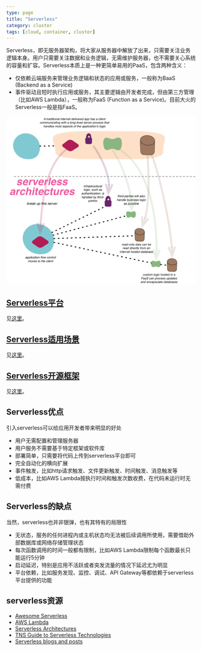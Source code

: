 ```yaml
---
type: page
title: "Serverless"
category: cluster
tags: [cloud, container, cluster]
---
```


Serverless，即无服务器架构，将大家从服务器中解放了出来，只需要关注业务逻辑本身。用户只需要关注数据和业务逻辑，无需维护服务器，也不需要关心系统的容量和扩容。Serverless本质上是一种更简单易用的PaaS，包含两种含义：

- 仅依赖云端服务来管理业务逻辑和状态的应用或服务，一般称为BaaS (Backend as a Service)
- 事件驱动且短时执行应用或服务，其主要逻辑由开发者完成，但由第三方管理（比如AWS Lambda），一般称为FaaS (Function as a Service)。目前大火的Serverless一般是指FaaS。

![](/images/14872486572549.png)

## [Serverless平台](platform/)

见[这里](platform/)。

## [Serverless适用场景](usecase/)

见[这里](usecase/)。

## [Serverless开源框架](framework/)

见[这里](framework/)。

## Serverless优点

引入serverless可以给应用开发者带来明显的好处

* 用户无需配置和管理服务器
* 用户服务不需要基于特定框架或软件库
* 部署简单，只需要将代码上传到serverless平台即可
* 完全自动化的横向扩展
* 事件触发，比如http请求触发、文件更新触发、时间触发、消息触发等
* 低成本，比如AWS Lambda按执行时间和触发次数收费，在代码未运行时无需付费

## Serverless的缺点

当然，serverless也并非银弹，也有其特有的局限性

* 无状态，服务的任何进程内或主机状态均无法被后续调用所使用，需要借助外部数据库或网络存储管理状态
* 每次函数调用的时间一般都有限制，比如AWS Lambda限制每个函数最长只能运行5分钟
* 启动延迟，特别是应用不活跃或者突发流量的情况下延迟尤为明显
* 平台依赖，比如服务发现、监控、调试、API Gateway等都依赖于serverless平台提供的功能

## serverless资源

* [Awesome Serverless](https://github.com/anaibol/awesome-serverless)
* [AWS Lambda](http://docs.aws.amazon.com/lambda/latest/dg/welcome.html)
* [Serverless Architectures](https://martinfowler.com/articles/serverless.html)
* [TNS Guide to Serverless Technologies](http://thenewstack.io/tns-guide-serverless-technologies-best-frameworks-platforms-tools/)
* [Serverless blogs and posts](https://github.com/JustServerless/awesome-serverless)
